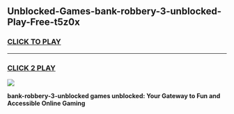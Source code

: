 
## Unblocked-Games-bank-robbery-3-unblocked-Play-Free-t5z0x
<h3>
<a href="https://premium76.site?title=bank-robbery-3-unblocked&ref=17A">CLICK TO PLAY</a></h3>
<hr>

<h3>
<a href="https://premium76.site?title=bank-robbery-3-unblocked&ref=17A">CLICK 2 PLAY</a>
  
</h3>

<a href="https://premium76.site?title=bank-robbery-3-unblocked&ref=17A"><img src="https://clearcache.store/games.png"></a>


**bank-robbery-3-unblocked games unblocked: Your Gateway to Fun and Accessible Online Gaming**
